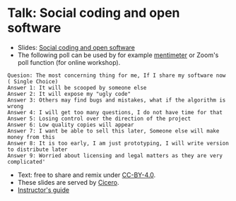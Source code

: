 

# Talk: Social coding and open software

- Slides: [Social coding and open software](http://cicero.xyz/v3/remark/0.14.0/github.com/coderefinery/social-coding/master/talk.md/)
- The following poll can be used by for example [mentimeter](https://www.mentimeter.com/) or Zoom's poll function (for online workshop).
```
Quesion: The most concerning thing for me, If I share my software now ( Single Choice)
Answer 1: It will be scooped by someone else
Answer 2: It will expose my "ugly code"
Answer 3: Others may find bugs and mistakes, what if the algorithm is wrong
Answer 4: I will get too many questions, I do not have time for that
Answer 5: Losing control over the direction of the project
Answer 6: Low quality copies will appear
Answer 7: I want be able to sell this later, Someone else will make money from this
Answer 8: It is too early, I am just prototyping, I will write version to distribute later
Answer 9: Worried about licensing and legal matters as they are very complicated'
```
- Text: free to share and remix under [CC-BY-4.0](https://creativecommons.org/licenses/by/4.0/).
- These slides are served by [Cicero](https://github.com/bast/cicero).
- [Instructor's guide](guide.md)
